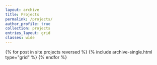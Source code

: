 ```yaml
---
layout: archive
title: Projects
permalink: /projects/
author_profile: true
collection: projects
entries_layout: grid
classes: wide
---
```


{% for post in site.projects reversed %}
  {% include archive-single.html type="grid" %}
{% endfor %}
